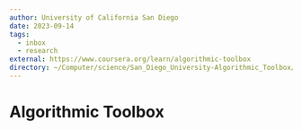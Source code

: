 ```yaml
---
author: University of California San Diego
date: 2023-09-14
tags:
  - inbox
  - research
external: https://www.coursera.org/learn/algorithmic-toolbox
directory: ~/Computer/science/San_Diego_University-Algorithmic_Toolbox/
---
```


# Algorithmic Toolbox


